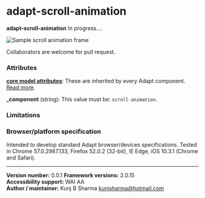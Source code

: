 # adapt-scroll-animation  

**adapt-scroll-animation** In progress....

<img src="assets/adapt-scroll-animation.png" alt="Sample scroll animation frame">

Collaborators are welcome for pull request.

### Attributes

[**core model attributes**](https://github.com/adaptlearning/adapt_framework/wiki/Core-model-attributes): These are inherited by every Adapt component. [Read more](https://github.com/adaptlearning/adapt_framework/wiki/Core-model-attributes).

**_component** (string): This value must be: `scroll-animation`.



### Limitations

 

### Browser/platform specification

Intended to develop standard Adapt browser/devices specifications. Tested in Chrome 57.0.2987.133, Firefox 52.0.2 (32-bit), IE Edge, iOS 10.3.1 (Chrome and Safari).

----------------------------
**Version number:**  0.0.1 
**Framework versions:** 2.0.15  
**Accessibility support:** WAI AA    
**Author / maintainer:** Kunj B Sharma <kunjsharma@hotmail.com>    
